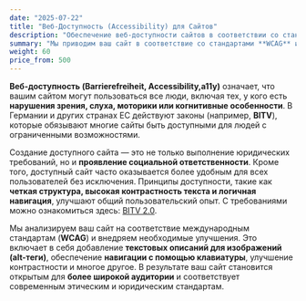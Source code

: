 ```yaml
---
date: "2025-07-22"
title: "Веб-Доступность (Accessibility) для Сайтов"
description: "Обеспечение веб-доступности сайтов в соответствии со стандартами WCAG и немецким законом BITV."
summary: "Мы приводим ваш сайт в соответствие со стандартами **WCAG** и немецким законом **BITV**, делая его доступным для всех пользователей, включая людей с ограниченными возможностями."
weight: 60
price_from: 500
---
```


**Веб-доступность (Barrierefreiheit, Accessibility,a11y)** означает, что вашим сайтом могут пользоваться все люди, включая тех, у кого есть **нарушения зрения, слуха, моторики или когнитивные особенности**. В Германии и других странах ЕС действуют законы (например, **BITV**), которые обязывают многие сайты быть доступными для людей с ограниченными возможностями.

Создание доступного сайта — это не только выполнение юридических требований, но и **проявление социальной ответственности**. Кроме того, доступный сайт часто оказывается более удобным для всех пользователей без исключения. Принципы доступности, такие как **четкая структура, высокая контрастность текста и логичная навигация**, улучшают общий пользовательский опыт. С требованиями можно ознакомиться здесь: [BITV 2.0](https://www.gesetze-im-internet.de/bitv_2_0/).

Мы анализируем ваш сайт на соответствие международным стандартам (**WCAG**) и внедряем необходимые улучшения. Это включает в себя добавление **текстовых описаний для изображений (alt-теги)**, обеспечение **навигации с помощью клавиатуры**, улучшение контрастности и многое другое. В результате ваш сайт становится открытым для **более широкой аудитории** и соответствует современным этическим и юридическим стандартам.
